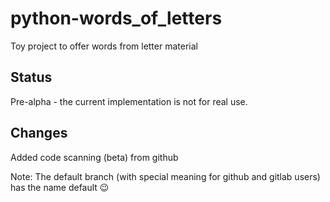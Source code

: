 # python-words_of_letters
Toy project to offer words from letter material

## Status
Pre-alpha - the current implementation is not for real use.

## Changes
Added code scanning (beta) from github

Note: The default branch (with special meaning for github and gitlab users) has the name default 😉
